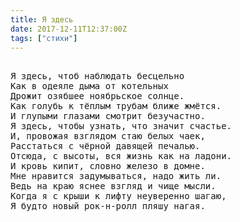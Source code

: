 ```yaml
---
title: Я здесь
date: 2017-12-11T12:37:00Z
tags: ["стихи"]
---
```


<pre>

Я здесь, чтоб наблюдать бесцельно
Как в одеяле дыма от котельных
Дрожит озябшее ноябрьское солнце.
Как голубь к тёплым трубам ближе жмётся.
И глупыми глазами смотрит безучастно.
Я здесь, чтобы узнать, что значит счастье.
И, провожая взглядом стаю белых чаек,
Расстаться с чёрной давящей печалью.
Отсюда, с высоты, вся жизнь как на ладони.
И кровь кипит, словно железо в домне.
Мне нравится задумываться, надо жить ли.
Ведь на краю яснее взгляд и чище мысли.
Когда я с крыши к лифту неуверенно шагаю,
Я будто новый рок-н-ролл пляшу нагая.

</pre>